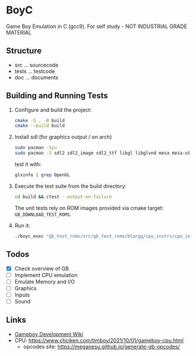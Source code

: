# BoyC

Game Boy Emulation in C (gcc9). For self study - NOT INDUSTRIAL GRADE MATERIAL

## Structure

* src ... sourcecode
* tests ... testcode
* doc ... documents

## Building and Running Tests

1. Configure and build the project:

   ```bash
   cmake -S . -B build
   cmake --build build
   ```

2. Install sdl (for graphics output / on arch)

   ```bash
   sudo pacman -Syu
   sudo pacman -S sdl2 sdl2_image sdl2_ttf libgl libglvnd mesa mesa-utils
   ```
   test it with: 
   ```bash
   glxinfo | grep OpenGL
   ```

3. Execute the test suite from the build directory:

   ```bash
   cd build && ctest --output-on-failure
   ```

   The unit tests rely on ROM images provided via cmake target: `GB_DOWNLOAD_TEST_ROMS`.

4. Run it:
   ```bash
   ./boyc_exec "gb_test_roms/src/gb_test_roms/blargg/cpu_instrs/cpu_instrs.gb"
   ```



## Todos

* [x] Check overview of GB
* [ ] Implement CPU emulation
* [ ] Emulate Memory and I/O
* [ ] Graphics
* [ ] Inputs
* [ ] Sound

## Links

* [Gameboy Development Wiki](https://gbdev.gg8.se/wiki/articles/Main_Page)
* CPU: https://www.chciken.com/tlmboy/2021/10/01/gameboy-cpu.html
   * opcodes site: https://meganesu.github.io/generate-gb-opcodes/
